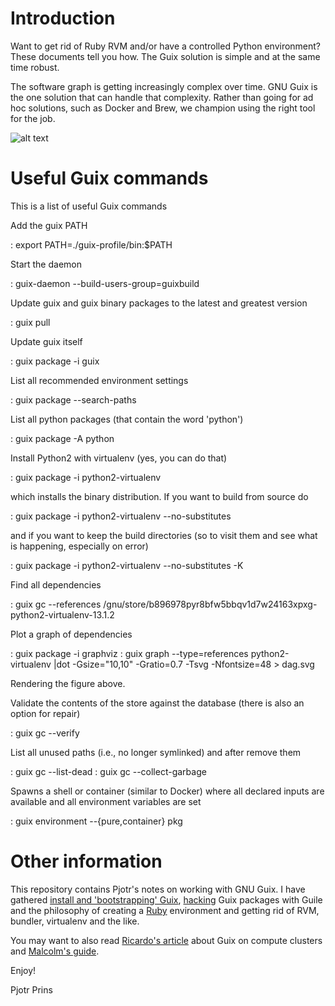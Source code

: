 # Introduction

Want to get rid of Ruby RVM and/or have a controlled Python
environment?  These documents tell you how. The Guix solution is
simple and at the same time robust.

The software graph is getting increasingly complex over time. GNU Guix
is the one solution that can handle that complexity. Rather than going
for ad hoc solutions, such as Docker and Brew, we champion using
the right tool for the job.

![alt text](https://github.com/pjotrp/guix-notes/raw/master/python2-virtualenv.svg "Dependency graph for python2-virtualenv")

# Useful Guix commands

This is a list of useful Guix commands

Add the guix PATH

: export PATH=./guix-profile/bin:$PATH

Start the daemon

: guix-daemon --build-users-group=guixbuild

Update guix and guix binary packages to the latest and greatest
version

: guix pull

Update guix itself

: guix package -i guix

List all recommended environment settings

: guix package --search-paths

List all python packages (that contain the word 'python')

: guix package -A python

Install Python2 with virtualenv (yes, you can do that)

: guix package -i python2-virtualenv

which installs the binary distribution. If you want to build from
source do

: guix package -i python2-virtualenv --no-substitutes

and if you want to keep the build directories (so to visit them and
see what is happening, especially on error)

: guix package -i python2-virtualenv --no-substitutes -K

Find all dependencies

: guix gc --references /gnu/store/b896978pyr8bfw5bbqv1d7w24163xpxg-python2-virtualenv-13.1.2

Plot a graph of dependencies

: guix package -i graphviz
: guix graph --type=references python2-virtualenv |dot -Gsize="10,10" -Gratio=0.7 -Tsvg -Nfontsize=48 > dag.svg

Rendering the figure above.

Validate the contents of the store against the database (there is also
an option for repair)

: guix gc --verify

List all unused paths (i.e., no longer symlinked) and after remove them

: guix gc --list-dead
: guix gc --collect-garbage

Spawns a shell or container (similar to Docker) where all declared
inputs are available and all environment variables are set

: guix environment --{pure,container} pkg


# Other information

This repository contains Pjotr's notes on working with GNU Guix. I
have gathered [install and 'bootstrapping'
Guix](https://github.com/pjotrp/guix-notes/blob/master/INSTALL.org),
[hacking](https://github.com/pjotrp/guix-notes/blob/master/HACKING.org)
Guix packages with Guile and the philosophy of creating a
[Ruby](https://github.com/pjotrp/guix-notes/blob/master/RUBY.org)
environment and getting rid of RVM, bundler, virtualenv and the like.

You may want to also read [Ricardo's
article](http://elephly.net/posts/2015-04-17-gnu-guix.html) about Guix
on compute clusters and [Malcolm's
guide](https://github.com/malcook/sce/blob/master/README.org).

Enjoy!

Pjotr Prins
